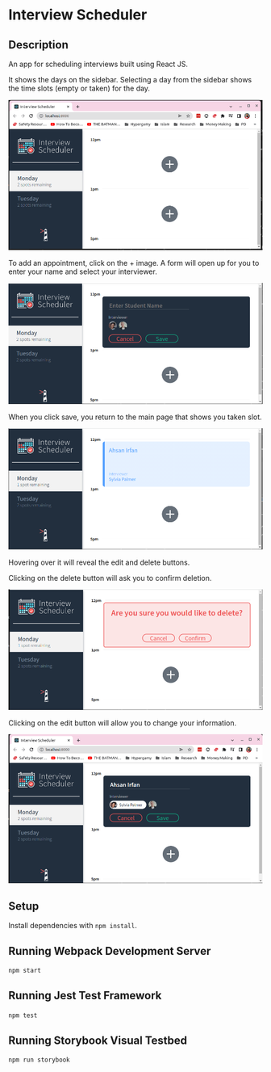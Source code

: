 # Interview Scheduler

## Description

An app for scheduling interviews built using React JS.

It shows the days on the sidebar. Selecting a day from the sidebar shows the time slots (empty or taken) for the day.

!["Main Page with Empty slots"](https://github.com/ahsanirfan85/scheduler/blob/master/docs/01_Main-Page.png?raw=true)

To add an appointment, click on the + image. A form will open up for you to enter your name and select your interviewer.

!["Form to Enter New Data"](https://github.com/ahsanirfan85/scheduler/blob/master/docs/02_Form(CREATE).png?raw=true)

When you click save, you return to the main page that shows you taken slot.

!["Main Page with Taken Slot"](https://github.com/ahsanirfan85/scheduler/blob/master/docs/04_Form-Filled.png?raw=true)

Hovering over it will reveal the edit and delete buttons.

Clicking on the delete button will ask you to confirm deletion.

!["Deleting an Appointment"](https://github.com/ahsanirfan85/scheduler/blob/master/docs/05_Delete-Confirmation.png?raw=true)

Clicking on the edit button will allow you to change your information.

!["Form to Edit Data"](https://github.com/ahsanirfan85/scheduler/blob/master/docs/03_Form(Datat-Entered).png?raw=true)

## Setup

Install dependencies with `npm install`.

## Running Webpack Development Server

```sh
npm start
```

## Running Jest Test Framework

```sh
npm test
```

## Running Storybook Visual Testbed

```sh
npm run storybook
```
